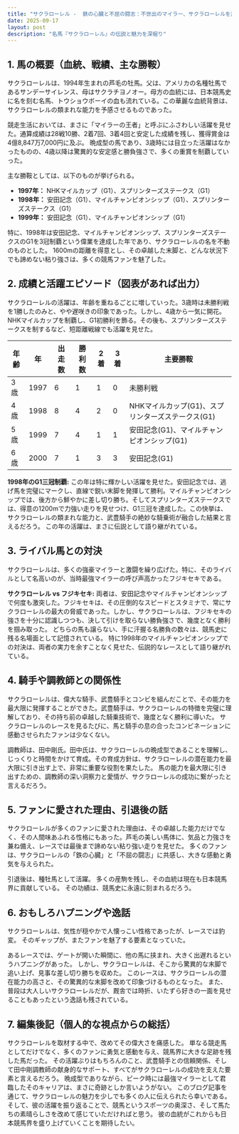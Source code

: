 ```yaml
---
title: "サクラローレル -  鉄の心臓と不屈の闘志：不世出のマイラー、サクラローレルを語り継ぐ"
date: 2025-09-17
layout: post
description: "名馬『サクラローレル』の伝説と魅力を深堀り"
---
```


## 1. 馬の概要（血統、戦績、主な勝鞍）

サクラローレルは、1994年生まれの芦毛の牡馬。父は、アメリカの名種牡馬であるサンデーサイレンス、母はサクラチヨノオー。母方の血統には、日本競馬史に名を刻む名馬、トウショウボーイの血も流れている。この華麗な血統背景は、サクラローレルの類まれな能力を予感させるものであった。

競走生活においては、まさに「マイラーの王者」と呼ぶにふさわしい活躍を見せた。通算成績は28戦10勝、2着7回、3着4回と安定した成績を残し、獲得賞金は4億8,847万7,000円に及ぶ。  晩成型の馬であり、3歳時には目立った活躍はなかったものの、4歳以降は驚異的な安定感と勝負強さで、多くの重賞を制覇していった。

主な勝鞍としては、以下のものが挙げられる。

* **1997年：**  NHKマイルカップ（G1）、スプリンターズステークス（G1）
* **1998年：**  安田記念（G1）、マイルチャンピオンシップ（G1）、スプリンターズステークス（G1）
* **1999年：**  安田記念（G1）、マイルチャンピオンシップ（G1）

特に、1998年は安田記念、マイルチャンピオンシップ、スプリンターズステークスのG1を3冠制覇という偉業を達成した年であり、サクラローレルの名を不動のものとした。  1600mの距離を得意とし、その卓越した末脚と、どんな状況下でも諦めない粘り強さは、多くの競馬ファンを魅了した。


## 2. 成績と活躍エピソード（図表があれば出力）

サクラローレルの活躍は、年齢を重ねるごとに増していった。3歳時は未勝利戦を1勝したのみと、やや遅咲きの印象であった。しかし、4歳から一気に開花。  NHKマイルカップを制覇し、G1初勝利を飾る。その後も、スプリンターズステークスを制するなど、短距離戦線でも活躍を見せた。

| 年齢 | 年 | 出走数 | 勝利数 | 2着 | 3着 | 主要勝鞍 |
|---|---|---|---|---|---|---|
| 3歳 | 1997 | 6 | 1 | 1 | 0 | 未勝利戦 |
| 4歳 | 1998 | 8 | 4 | 2 | 0 | NHKマイルカップ(G1)、スプリンターズステークス(G1) |
| 5歳 | 1999 | 7 | 4 | 1 | 1 | 安田記念(G1)、マイルチャンピオンシップ(G1) |
| 6歳 | 2000 | 7 | 1 | 3 | 3 | 安田記念(G1) |


**1998年のG1三冠制覇:**  この年は特に輝かしい活躍を見せた。安田記念では、逃げ馬を完璧にマークし、直線で鋭い末脚を発揮して勝利。マイルチャンピオンシップでは、後方から鮮やかに差し切り勝ち。そしてスプリンターズステークスでは、得意の1200mで力強い走りを見せつけ、G1三冠を達成した。この快挙は、サクラローレルの類まれな能力と、武豊騎手の絶妙な騎乗術が融合した結果と言えるだろう。  この年の活躍は、まさに伝説として語り継がれている。


## 3. ライバル馬との対決

サクラローレルは、多くの強豪マイラーと激闘を繰り広げた。特に、そのライバルとして名高いのが、当時最強マイラーの呼び声高かったフジキセキである。

**サクラローレル vs フジキセキ:**  両者は、安田記念やマイルチャンピオンシップで何度も激突した。フジキセキは、その圧倒的なスピードとスタミナで、常にサクラローレルの最大の脅威であった。しかし、サクラローレルは、フジキセキの強さを十分に認識しつつも、決して引けを取らない勝負強さで、幾度となく勝利を掴み取った。  どちらの馬も譲らない、手に汗握る名勝負の数々は、競馬史に残る名場面として記憶されている。  特に1998年のマイルチャンピオンシップでの対決は、両者の実力を余すことなく見せた、伝説的なレースとして語り継がれている。


## 4. 騎手や調教師との関係性

サクラローレルは、偉大な騎手、武豊騎手とコンビを組んだことで、その能力を最大限に発揮することができた。武豊騎手は、サクラローレルの特徴を完璧に理解しており、その持ち前の卓越した騎乗技術で、幾度となく勝利に導いた。  サクラローレルのレースを見るたびに、馬と騎手の息の合ったコンビネーションに感動させられたファンは少なくない。

調教師は、田中剛氏。田中氏は、サクラローレルの晩成型であることを理解し、じっくりと時間をかけて育成。その育成方針は、サクラローレルの潜在能力を最大限に引き出す上で、非常に重要な役割を果たした。  馬の能力を最大限に引き出すための、調教師の深い洞察力と愛情が、サクラローレルの成功に繋がったと言えるだろう。


## 5. ファンに愛された理由、引退後の話

サクラローレルが多くのファンに愛された理由は、その卓越した能力だけでなく、その人間味あふれる性格にもあった。芦毛の美しい馬体に、気品と力強さを兼ね備え、レースでは最後まで諦めない粘り強い走りを見せた。  多くのファンは、サクラローレルの「鉄の心臓」と「不屈の闘志」に共感し、大きな感動と勇気を与えられた。

引退後は、種牡馬として活躍。  多くの産駒を残し、その血統は現在も日本競馬界に貢献している。  その功績は、競馬史に永遠に刻まれるだろう。


## 6. おもしろハプニングや逸話

サクラローレルは、気性が穏やかで人懐っこい性格であったが、レースでは豹変。  そのギャップが、またファンを魅了する要素となっていた。

あるレースでは、ゲートが開いた瞬間に、他の馬に挟まれ、大きく出遅れるというハプニングがあった。  しかし、サクラローレルは、そこから驚異的な末脚で追い上げ、見事な差し切り勝ちを収めた。  このレースは、サクラローレルの潜在能力の高さと、その驚異的な末脚を改めて印象づけるものとなった。  また、普段は大人しいサクラローレルだが、厩舎では時折、いたずら好きの一面を見せることもあったという逸話も残されている。


## 7. 編集後記（個人的な視点からの総括）

サクラローレルを取材する中で、改めてその偉大さを痛感した。  単なる競走馬としてだけでなく、多くのファンに勇気と感動を与え、競馬界に大きな足跡を残した馬だった。  その活躍ぶりはもちろんのこと、武豊騎手との信頼関係、そして田中剛調教師の献身的なサポート、すべてがサクラローレルの成功を支えた要素と言えるだろう。  晩成型でありながら、ピーク時には最強マイラーとして君臨したそのキャリアは、まさに奇跡としか言いようがない。  このブログ記事を通じて、サクラローレルの魅力を少しでも多くの人に伝えられたら幸いである。  そして、彼の活躍を振り返ることで、競馬というスポーツの奥深さ、そして馬たちの素晴らしさを改めて感じていただければと思う。  彼の血統がこれからも日本競馬界を盛り上げていくことを期待したい。
